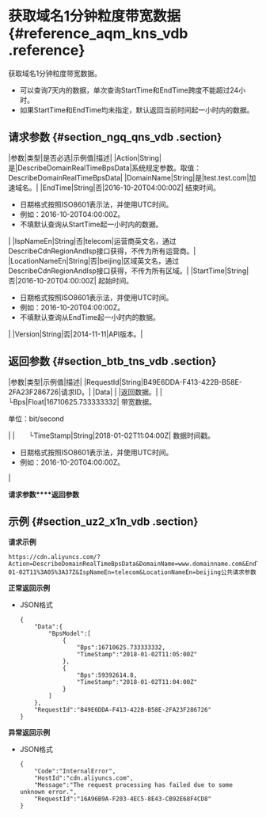 # 获取域名1分钟粒度带宽数据 {#reference_aqm_kns_vdb .reference}

获取域名1分钟粒度带宽数据。

-   可以查询7天内的数据，单次查询StartTime和EndTime跨度不能超过24小时。
-   如果StartTime和EndTime均未指定，默认返回当前时间起一小时内的数据。

## 请求参数 {#section_ngq_qns_vdb .section}

|参数|类型|是否必选|示例值|描述|
|Action|String|是|DescribeDomainRealTimeBpsData|系统规定参数。取值：DescribeDomainRealTimeBpsData|
|DomainName|String|是|test.test.com|加速域名。|
|EndTime|String|否|2016-10-20T04:00:00Z| 结束时间。

 -   日期格式按照ISO8601表示法，并使用UTC时间。
-   例如：2016-10-20T04:00:00Z。
-   不填默认查询从StartTime起一小时内的数据。

 |
|IspNameEn|String|否|telecom|运营商英文名，通过DescribeCdnRegionAndIsp接口获得，不传为所有运营商。|
|LocationNameEn|String|否|beijing|区域英文名，通过DescribeCdnRegionAndIsp接口获得，不传为所有区域。|
|StartTime|String|否|2016-10-20T04:00:00Z| 起始时间。

 -   日期格式按照ISO8601表示法，并使用UTC时间。
-   例如：2016-10-20T04:00:00Z。
-   不填默认查询从EndTime起一小时内的数据。

 |
|Version|String|否|2014-11-11|API版本。|

## 返回参数 {#section_btb_tns_vdb .section}

|参数|类型|示例值|描述|
|RequestId|String|B49E6DDA-F413-422B-B58E-2FA23F286726|请求ID。|
|Data| | |返回数据。|
|  └Bps|Float|16710625.733333332| 带宽数据。

 单位：bit/second

 |
|  └TimeStamp|String|2018-01-02T11:04:00Z| 数据时间戳。

 -   日期格式按照ISO8601表示法，并使用UTC时间。
-   例如：2016-10-20T04:00:00Z。

 |

**请求参数****返回参数**

## 示例 {#section_uz2_x1n_vdb .section}

**请求示例**

```
https://cdn.aliyuncs.com/?Action=DescribeDomainRealTimeBpsData&DomainName=www.domainname.com&EndTime=2018-01-02T11%3A05%3A37Z&IspNameEn=telecom&LocationNameEn=beijing公共请求参数
```

**正常返回示例**

-   JSON格式

    ```
    {
        "Data":{
            "BpsModel":[
                {
                    "Bps":16710625.733333332,
                    "TimeStamp":"2018-01-02T11:05:00Z"
                },
                {
                    "Bps":59392614.8,
                    "TimeStamp":"2018-01-02T11:04:00Z"
                }
            ]
        },
        "RequestId":"B49E6DDA-F413-422B-B58E-2FA23F286726"
    }
    ```


**异常返回示例**

-   JSON格式

    ```
    {
        "Code":"InternalError",
        "HostId":"cdn.aliyuncs.com",
        "Message":"The request processing has failed due to some unknown error.",
        "RequestId":"16A96B9A-F203-4EC5-8E43-CB92E68F4CD8"
    }
    ```


